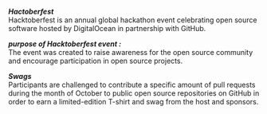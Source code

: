 **_Hactoberfest_**  
Hacktoberfest is an annual global hackathon event celebrating open source software hosted by DigitalOcean in partnership with GitHub.

**_purpose of Hacktoberfest event :_**  
The event was created to raise awareness for the open source community and encourage participation in open source projects.  

**_Swags_**  
Participants are challenged to contribute a specific amount of pull requests during the month of October to public open source repositories on GitHub in order to earn a limited-edition T-shirt and swag from the host and sponsors.
